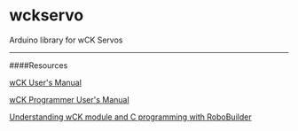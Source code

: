 wckservo
========

Arduino library for wCK Servos

---
####Resources

[wCK User's Manual](http://robosavvy.com/RoboSavvyPages/Robobuilder/robobuilder-creator-users-manual.pdf)

[wCK Programmer User's Manual](http://www.tribotix.com/Downloads/RoboBuilder/wCK/User%20Manual%20_wCK%20programmer%20tool_%20v1.03%20EN.pdf)

[Understanding wCK module and C programming with RoboBuilder](http://ro-botica.com/img/Robobuilder/RoboBuilder%20C_tutorial%20.pdf)

